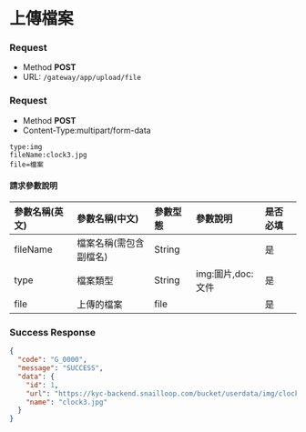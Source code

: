 # 上傳檔案

### Request
- Method **POST**
- URL: ```/gateway/app/upload/file```

### Request
- Method **POST**
- Content-Type:multipart/form-data
```
type:img
fileName:clock3.jpg
file=檔案
```

#### 請求參數說明
|參數名稱(英文)|參數名稱(中文)|參數型態|參數說明|是否必填|
|:--|:--|:--|:--|:--|
|fileName|檔案名稱(需包含副檔名)|String||是|
|type|檔案類型|String|img:圖片,doc:文件|是|
|file|上傳的檔案|file||是|


### Success Response
```json
{
  "code": "G_0000",
  "message": "SUCCESS",
  "data": {
    "id": 1,
    "url": "https://kyc-backend.snailloop.com/bucket/userdata/img/clock3.jpg",
    "name": "clock3.jpg"
  }
}
```

